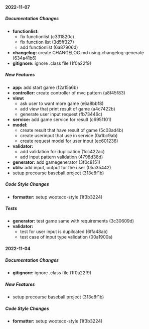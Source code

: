 #### 2022-11-07

##### Documentation Changes

* **functionlist:**
  *  fix functionlist (c331820c)
  *  fix function list (3d5ff327)
  *  add functionlist (6a87906d)
* **changelog:**  create CHANGELOG.md using changelog-generate (634a41b6)
* **gitignore:**  ignore .class file (1f0a22f9)

##### New Features

* **app:**  add start game (f2a15a6b)
* **controller:**  create controller of mvc pattern (a8f45f83)
* **view:**
  *  ask user to want more game (e6a8bbf8)
  *  add view that print result of game (a4c7422b)
  *  generate user input request (fb73446c)
* **service:**  add game service for result (c6951101)
* **model:**
  *  create result that have result of game (5c03ad4b)
  *  create userinput that use in service (0a1bc9ab)
  *  create request model for user input (ec601236)
* **validator:**
  *  add validation for duplication (1cc422ac)
  *  add input pattern validation (4798d38d)
* **generator:**  add gamegenerator (3f0c8151)
* **utils:**  add input, output for the user (05a35442)
*  setup precourse baseball project (313e8f1b)

##### Code Style Changes

* **formatter:**  setup wooteco-style (1f3b3224)

##### Tests

* **generator:**  test game same with requirements (3c30609d)
* **validator:**
  *  test for user input is dupilcated (6ffa48ab)
  *  test case of input type validation (00a1900a)

#### 2022-11-04

##### Documentation Changes

* **gitignore:**  ignore .class file (1f0a22f9)

##### New Features

*  setup precourse baseball project (313e8f1b)

##### Code Style Changes

* **formatter:**  setup wooteco-style (1f3b3224)

